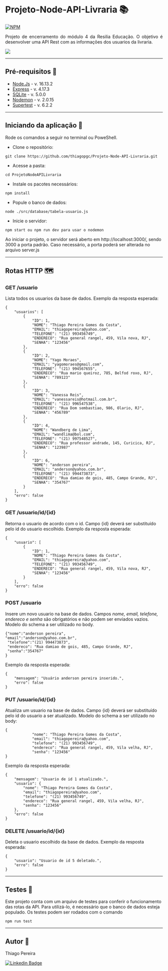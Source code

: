 # Projeto-Node-API-Livraria 📚
[![NPM](https://img.shields.io/npm/l/react)](https://github.com/thiagopgc/Projeto-Node-API-Livraria/blob/master/LICENSE)
 <p align="justify">Projeto de encerramento do módulo 4 da Resilia Educação. O objetivo é desenvolver uma API Rest com as informações dos usuarios da livraria. </p>

<img src="https://img.freepik.com/free-photo/library-with-books_1063-98.jpg?t=st=1648049737~exp=1648050337~hmac=30d59fc4569a801d1af5df9c1b959744e14a1d4a1cf9576d65211974eb7fe448&w=740" />

 ---

 ## Pré-requisitos 📘
 - <a href="https://nodejs.org/en/">Node.Js</a> - v. 16.13.2
 - <a href="https://expressjs.com/pt-br/">Express</a> - v. 4.17.3
 - <a href="https://www.npmjs.com/package/sqlite3">SQLite</a> - v. 5.0.0
 - <a href="https://nodemon.io/">Nodemon</a> - v. 2.0.15
 - <a href="https://www.npmjs.com/package/supertest"> Supertest</a> - v. 6.2.2
 
 ---

 ## Iniciando da aplicação 📖

 <p>Rode os comandos a seguir no terminal ou PoweShell.</p>
 
 - Clone o repositório:
```
git clone https://github.com/thiagopgc/Projeto-Node-API-Livraria.git
```
- Acesse a pasta:
```
cd ProjetoNodeAPILivraria
```
- Instale os pacotes necessários:
```
npm install
```
- Popule o banco de dados:
```
node ./src/database/tabela-usuario.js
```
- Inicie o servidor:
```
npm start ou npm run dev para usar o nodemon 
```
<p>Ao iniciar o projeto, o servidor será aberto em http://localhost:3000/, sendo 3000 a porta padrão. Caso necessário, a porta poderá ser alterada no arquivo server.js</p>

---
## Rotas HTTP 🗺️

### <b> GET /usuario </b>
Lista todos os usuarios da base de dados.
Exemplo da resposta esperada:

```
{
	"usuarios": [
		{
			"ID": 1,
			"NOME": "Thiago Pereira Gomes da Costa",
			"EMAIL": "thiagopereira@yahoo.com",
			"TELEFONE": "(21) 993456749",
			"ENDERECO": "Rua general rangel, 459, Vila nova, RJ",
			"SENHA": "123456"
		},
		{
			"ID": 2,
			"NOME": "Yago Moraes",
			"EMAIL": "yagomoraes@gmail.com",
			"TELEFONE": "(21) 994567655",
			"ENDERECO": "Rua mario queiroz, 785, Belfod roxo, RJ",
			"SENHA": "789123"
		},
		{
			"ID": 3,
			"NOME": "Vanessa Reis",
			"EMAIL": "vanessareis@hotmail.com.br",
			"TELEFONE": "(21) 996547538",
			"ENDERECO": "Rua Dom sembastiao, 986, Olario, RJ",
			"SENHA": "456789"
		},
		{
			"ID": 4,
			"NOME": "Wandberg de Lima",
			"EMAIL": "wandlima@bol.com",
			"TELEFONE": "(21) 997548527",
			"ENDERECO": "Rua professor andrade, 145, Curicica, RJ",
			"SENHA": "123987"
		},
		{
			"ID": 6,
			"NOME": "anderson pereira",
			"EMAIL": "anderson@yahoo.com.br",
			"TELEFONE": "(21) 994473873",
			"ENDERECO": "Rua damiao de gois, 485, Campo Grande, RJ",
			"SENHA": "354767"
		}
	],
	"erro": false
}

```

### <b> GET /usuario/id/{id} </b> 
Retorna o usuario de acordo com o id. Campo {id} deverá ser substituído pelo id do usuario escolhido.
Exemplo da resposta esperada:

```
{
	"usuario": [
		{
			"ID": 1,
			"NOME": "Thiago Pereira Gomes da Costa",
			"EMAIL": "thiagopereira@yahoo.com",
			"TELEFONE": "(21) 993456749",
			"ENDERECO": "Rua general rangel, 459, Vila nova, RJ",
			"SENHA": "123456"
		}
	],
	"erro": false
}
```
### <b> POST /usuario </b> 
Insere um novo usuario na base de dados. Campos <i>nome, email, telefone, endereco e senha</i> são obrigatórios e não podem ser enviados vazios. 
Modelo do schema a ser utilizado no body.

```
{"nome":"anderson pereira",
"email":"anderson@yahoo.com.br",
 "telefone":"(21) 994473873",
 "endereco": "Rua damiao de gois, 485, Campo Grande, RJ",
 "senha":"354767"
}
```
Exemplo da resposta esperada:
```
{
	"mensagem": "Usuário anderson pereira inserido.",
	"erro": false
}
```

### <b> PUT /usuario/id/{id} </b>
Atualiza um usuario na base de dados. Campo {id} deverá ser substituído pelo id do usuario a ser atualizado.
Modelo do schema a ser utilizado no body:
```
{
			"nome": "Thiago Pereira Gomes da Costa",
			"email": "thiagopereira@yahoo.com",
			"telefone": "(21) 993456749",
			"endereco": "Rua general rangel, 459, Vila velha, RJ",
			"senha": "123456"
}
```
Exemplo da resposta esperada:
```
{
	"mensagem": "Usuario de id 1 atualizado.",
	"usuario": {
		"nome": "Thiago Pereira Gomes da Costa",
		"email": "thiagopereira@yahoo.com",
		"telefone": "(21) 993456749",
		"endereco": "Rua general rangel, 459, Vila velha, RJ",
		"senha": "123456"
	},
	"erro": false
}
```

### <b> DELETE /usuario/id/{id} </b>
Deleta o usuario escolhido da base de dados. 
Exemplo da resposta esperada:
```
{
	"usuario": "Usuario de id 5 deletado.",
	"erro": false
}
```
---

## Testes 📕
Este projeto conta com um arquivo de testes para conferir o funcionamento das rotas da API. Para utilizá-lo, é necessário que o banco de dados esteja populado. Os testes podem ser rodados com o comando

```
npm run test
```
---

## Autor 📔

Thiago Pereira

[![Linkedin Badge](https://img.shields.io/badge/-Linkedin-blue?style=flat-square&logo=Linkedin&logoColor=white&link=https://www.linkedin.com/in/thiago-pereira-46553b21a/)](https://www.linkedin.com/in/thiago-pereira-46553b21a/)
